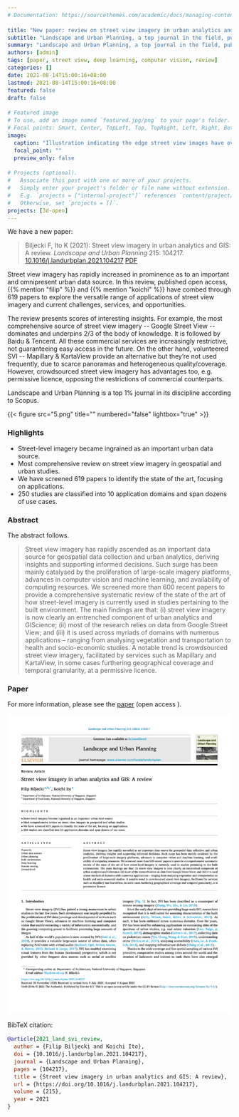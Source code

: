 ```yaml
---
# Documentation: https://sourcethemes.com/academic/docs/managing-content/

title: "New paper: review on street view imagery in urban analytics and GIS"
subtitle: "Landscape and Urban Planning, a top journal in the field, publishes our comprehensive exploration on this growing urban data source"
summary: "Landscape and Urban Planning, a top journal in the field, publishes our comprehensive exploration on this growing urban data source"
authors: [admin]
tags: [paper, street view, deep learning, computer vision, review]
categories: []
date: 2021-08-14T15:00:16+08:00
lastmod: 2021-08-14T15:00:16+08:00
featured: false
draft: false

# Featured image
# To use, add an image named `featured.jpg/png` to your page's folder.
# Focal points: Smart, Center, TopLeft, Top, TopRight, Left, Right, BottomLeft, Bottom, BottomRight.
image:
  caption: "Illustration indicating the edge street view images have over aerial counterparts."
  focal_point: ""
  preview_only: false

# Projects (optional).
#   Associate this post with one or more of your projects.
#   Simply enter your project's folder or file name without extension.
#   E.g. `projects = ["internal-project"]` references `content/project/deep-learning/index.md`.
#   Otherwise, set `projects = []`.
projects: [3d-open]
---
```


We have a new paper:

> Biljecki F, Ito K (2021): Street view imagery in urban analytics and GIS: A review. _Landscape and Urban Planning_ 215: 104217. [<i class="ai ai-doi-square ai"></i> 10.1016/j.landurbplan.2021.104217](https://doi.org/10.1016/j.landurbplan.2021.104217) [<i class="far fa-file-pdf"></i> PDF](/publication/2021-land-svi-review/2021-land-svi-review.pdf) <i class="ai ai-open-access-square ai"></i>

Street view imagery has rapidly increased in prominence as to an important and omnipresent urban data source. 
In this review, published open access, {{% mention "filip" %}} and {{% mention "koichi" %}} have combed through 619 papers to explore the versatile range of applications of street view imagery and current challenges, services, and opportunities.

The review presents scores of interesting insights.
For example, the most comprehensive source of street view imagery -- Google Street View -- dominates and underpins 2/3 of the body of knowledge. It is followed by Baidu & Tencent. All these commercial services are increasingly restrictive, not guaranteeing easy access in the future. On the other hand, volunteered SVI -- Mapillary & KartaView provide an alternative but they’re not used frequently, due to scarce panoramas and heterogeneous quality/coverage. However, crowdsourced street view imagery has advantages too, e.g. permissive licence, opposing the restrictions of commercial counterparts.

Landscape and Urban Planning is a top 1% journal in its discipline according to Scopus.

{{< figure src="5.png" title="" numbered="false" lightbox="true" >}}

### Highlights

- Street-level imagery became ingrained as an important urban data source.
- Most comprehensive review on street view imagery in geospatial and urban studies.
- We have screened 619 papers to identify the state of the art, focusing on applications.
- 250 studies are classified into 10 application domains and span dozens of use cases.


### Abstract

The abstract follows.

> Street view imagery has rapidly ascended as an important data source for geospatial data collection and urban analytics, deriving insights and supporting informed decisions. Such surge has been mainly catalysed by the proliferation of large-scale imagery platforms, advances in computer vision and machine learning, and availability of computing resources. We screened more than 600 recent papers to provide a comprehensive systematic review of the state of the art of how street-level imagery is currently used in studies pertaining to the built environment. The main findings are that: (i) street view imagery is now clearly an entrenched component of urban analytics and GIScience; (ii) most of the research relies on data from Google Street View; and (iii) it is used across myriads of domains with numerous applications – ranging from analysing vegetation and transportation to health and socio-economic studies. A notable trend is crowdsourced street view imagery, facilitated by services such as Mapillary and KartaView, in some cases furthering geographical coverage and temporal granularity, at a permissive licence.

### Paper 

For more information, please see the [paper](/publication/2021-land-svi-review/) (open access <i class="ai ai-open-access-square ai"></i>).

[![](page-one.png)](/publication/2021-land-svi-review/)

BibTeX citation:
```bibtex
@article{2021_land_svi_review,
  author = {Filip Biljecki and Koichi Ito},
  doi = {10.1016/j.landurbplan.2021.104217},
  journal = {Landscape and Urban Planning},
  pages = {104217},
  title = {Street view imagery in urban analytics and GIS: A review},
  url = {https://doi.org/10.1016/j.landurbplan.2021.104217},
  volume = {215},
  year = 2021
}
```


